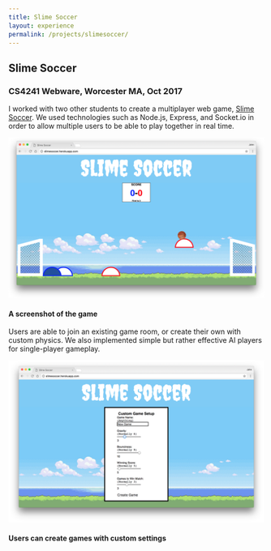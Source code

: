 ```yaml
---
title: Slime Soccer
layout: experience
permalink: /projects/slimesoccer/
---
```

<div class="detail-card" id="slimesoccer">
  <h2 class="detail-card-title">Slime Soccer</h2>
  <h3 class="detail-card-subtitle">CS4241 Webware, Worcester MA, Oct 2017</h3>
  <p class="detail-card-description">I worked with two other students to create a multiplayer web game, <a href="http://slimesoccer.herokuapp.com/" target="_blank">Slime Soccer</a>. We used technologies such as Node.js, Express, and Socket.io in order to allow multiple users to be able to play together in real time.</p>
  <img class="detail-card-image" src="/assets/SlimeSoccerGameplay.png" alt="Gameplay">
  <h4 class="detail-card-caption">A screenshot of the game</h4>
  <p class="detail-card-description">Users are able to join an existing game room, or create their own with custom physics. We also implemented simple but rather effective AI players for single-player gameplay.</p>
  <img class="detail-card-image" src="/assets/SlimeSoccerCustomGame.png" alt="Custom Game Setup">
  <h4 class="detail-card-caption">Users can create games with custom settings</h4>
</div>

